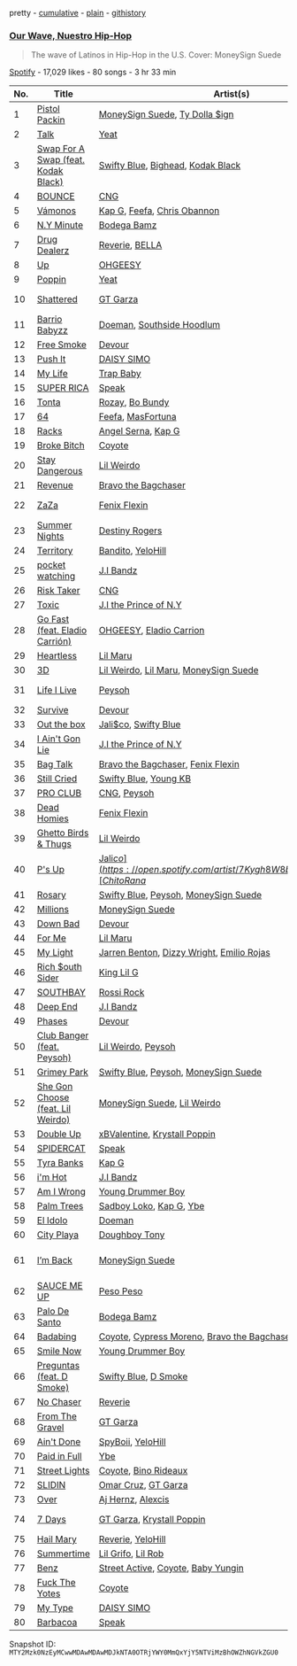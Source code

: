 pretty - [cumulative](/playlists/cumulative/37i9dQZF1DX14V0XKu8GA9.md) - [plain](/playlists/plain/37i9dQZF1DX14V0XKu8GA9) - [githistory](https://github.githistory.xyz/mackorone/spotify-playlist-archive/blob/main/playlists/plain/37i9dQZF1DX14V0XKu8GA9)

### [Our Wave, Nuestro Hip\-Hop](https://open.spotify.com/playlist/37i9dQZF1DX14V0XKu8GA9)

> The wave of Latinos in Hip\-Hop in the U.S\. Cover: MoneySign Suede

[Spotify](https://open.spotify.com/user/spotify) - 17,029 likes - 80 songs - 3 hr 33 min

| No. | Title | Artist(s) | Album | Length |
|---|---|---|---|---|
| 1 | [Pistol Packin](https://open.spotify.com/track/6Cel5MA3hUownZYYp13pO6) | [MoneySign Suede](https://open.spotify.com/artist/5w61NhDHxboaPUjFZ9r2vh), [Ty Dolla $ign](https://open.spotify.com/artist/7c0XG5cIJTrrAgEC3ULPiq) | [Parkside Baby](https://open.spotify.com/album/40xueAJsLMp79qy7VqLz2P) | 2:03 |
| 2 | [Talk](https://open.spotify.com/track/0ypjMI7vHiDP4sLB1C0Qna) | [Yeat](https://open.spotify.com/artist/3qiHUAX7zY4Qnjx8TNUzVx) | [Talk](https://open.spotify.com/album/7dMwNA2bcmk60N4s27fk5e) | 2:54 |
| 3 | [Swap For A Swap \(feat\. Kodak Black\)](https://open.spotify.com/track/6zWUG46uJdW4OensV1Oo7B) | [Swifty Blue](https://open.spotify.com/artist/68CRxZTAqk19AznItZInip), [Bighead](https://open.spotify.com/artist/47rYP3OnFecFuino5DXte1), [Kodak Black](https://open.spotify.com/artist/46SHBwWsqBkxI7EeeBEQG7) | [Swap For A Swap \(feat\. Kodak Black\)](https://open.spotify.com/album/6SaGt9q4tJi6HSFRbahDHh) | 3:50 |
| 4 | [BOUNCE](https://open.spotify.com/track/1eaMcXQSADPpx0bofp1xFv) | [CNG](https://open.spotify.com/artist/4zYi7nhOqLxJ9u2YE8Ysca) | [BOUNCE](https://open.spotify.com/album/7ark5HOGzje8bAvMvLjG9M) | 2:20 |
| 5 | [Vámonos](https://open.spotify.com/track/0fK7iPZioWaRem2Mo0XQTy) | [Kap G](https://open.spotify.com/artist/6JvU33PZ8MtZyeFTESr09O), [Feefa](https://open.spotify.com/artist/52EfcUQ2nkatuNSusz3v7C), [Chris Obannon](https://open.spotify.com/artist/5CXhiclAFvebleCXKTcrf4) | [Vámonos](https://open.spotify.com/album/59CAbE0DUQ5arPot1kIopV) | 3:51 |
| 6 | [N.Y Minute](https://open.spotify.com/track/0ix2WlhdehNXbRd2ONcj2P) | [Bodega Bamz](https://open.spotify.com/artist/6tIgdyPfc6RVQJKCDd9ep9) | [N.Y Minute](https://open.spotify.com/album/5dCxzCwyBmKntm5TkQZ1Q7) | 3:07 |
| 7 | [Drug Dealerz](https://open.spotify.com/track/1bESLbwe0ssCAbTkVwwPcS) | [Reverie](https://open.spotify.com/artist/4K2C6TgREygMW8xo4jymq4), [BELLA](https://open.spotify.com/artist/7DmOVfbnFeAOA3Fujc3Toe) | [No Chaser](https://open.spotify.com/album/6Eyca9Fc4oxdYOfjuTCqDp) | 2:56 |
| 8 | [Up](https://open.spotify.com/track/7wcmdOAtyLQxIs2d6h08YC) | [OHGEESY](https://open.spotify.com/artist/3ppQEG71r7jVpI8RudzycF) | [Up](https://open.spotify.com/album/2rhZNMom0WgyCfamtuvsKZ) | 2:26 |
| 9 | [Poppin](https://open.spotify.com/track/3wn8nOygkHLUQ9dlXM1rKW) | [Yeat](https://open.spotify.com/artist/3qiHUAX7zY4Qnjx8TNUzVx) | [2 Alivë](https://open.spotify.com/album/0d1BFY8z15vye3KjtLvF3u) | 2:47 |
| 10 | [Shattered](https://open.spotify.com/track/0w2YKaOL31NhORK7fvhUAQ) | [GT Garza](https://open.spotify.com/artist/7tycJ8FDKH2GES20CnUa4D) | [The Man Who Fell To Earth](https://open.spotify.com/album/7JL67si0UZNoev6kwD4jAY) | 2:17 |
| 11 | [Barrio Babyzz](https://open.spotify.com/track/05BIhSLRLS48IaDlsPSC9V) | [Doeman](https://open.spotify.com/artist/3AtopDTFDEWifbVQOUWz5F), [Southside Hoodlum](https://open.spotify.com/artist/2tH2e9dYfRSD6pjLbcieGQ) | [Barrio God Vol 2](https://open.spotify.com/album/2z00wn9AXrX3bg458qGXc4) | 2:53 |
| 12 | [Free Smoke](https://open.spotify.com/track/5413IRm3nmvujyJiEZ8foy) | [Devour](https://open.spotify.com/artist/1rC6V966tijfNzIIIfATvG) | [Free Smoke](https://open.spotify.com/album/2vV9pj9ofjpHuJe4EW8DIF) | 2:32 |
| 13 | [Push It](https://open.spotify.com/track/10bY9V94M7Y9700hp4A3zX) | [DAISY SIMO](https://open.spotify.com/artist/7xBn4ObqYv4qP8X0Fb81dp) | [La Daisy](https://open.spotify.com/album/3xyyYu17BLPZABcyCVKFDb) | 2:22 |
| 14 | [My Life](https://open.spotify.com/track/6X4oGvSNRjPlYTUGEW5RqE) | [Trap Baby](https://open.spotify.com/artist/0WCPeSs3xF97qN4rUFZrBZ) | [My Life](https://open.spotify.com/album/3CarmDZA2wnrjIUUJLq0B7) | 1:29 |
| 15 | [SUPER RICA](https://open.spotify.com/track/12bxE3e4YZ5ofZdytpzDPn) | [Speak](https://open.spotify.com/artist/6Ka6HfvQhsltXZAFT1bYbQ) | [SUPER RICA](https://open.spotify.com/album/3LgdemFTfdon9ptcVqbNuM) | 2:53 |
| 16 | [Tonta](https://open.spotify.com/track/5IwH7OOuzUozuGAB7Cf1yz) | [Rozay](https://open.spotify.com/artist/63kl9Ma06XOmqeKyT3BOxm), [Bo Bundy](https://open.spotify.com/artist/5Tm0Q6noHS5KjlsvFwHoFS) | [Tonta](https://open.spotify.com/album/4l7qWzkUUbs0u2394k8U3a) | 2:24 |
| 17 | [64](https://open.spotify.com/track/6qwntdVzuBdG3kGC73bcFl) | [Feefa](https://open.spotify.com/artist/52EfcUQ2nkatuNSusz3v7C), [MasFortuna](https://open.spotify.com/artist/5H9UQ0IpJV65ZCfo5oW0ii) | [64](https://open.spotify.com/album/0d2PsgkIufDXYxeqSZ9Baq) | 2:17 |
| 18 | [Racks](https://open.spotify.com/track/5NXYuyq054GT101KEt8enR) | [Angel Serna](https://open.spotify.com/artist/1HLB4oSDM6kvUfDHNWvYyd), [Kap G](https://open.spotify.com/artist/6JvU33PZ8MtZyeFTESr09O) | [Racks](https://open.spotify.com/album/68aFI5MW13JceT24A9yxka) | 2:32 |
| 19 | [Broke Bitch](https://open.spotify.com/track/30lOHLMJRUCxc1W5DOMUfW) | [Coyote](https://open.spotify.com/artist/2k3jiPRh7ucbD6OmVTi1BD) | [Broke Bitch](https://open.spotify.com/album/32pb7GbOHcoFllJFTLPZi4) | 2:07 |
| 20 | [Stay Dangerous](https://open.spotify.com/track/7sBijv0T7CStp6K7LZN5XO) | [Lil Weirdo](https://open.spotify.com/artist/0ktQyBsFidxvy9e6naHXMo) | [Stay Dangerous](https://open.spotify.com/album/7HJMrm4FfZYZSQP3f5FSNO) | 2:41 |
| 21 | [Revenue](https://open.spotify.com/track/55pjulGzefju2u0esp6Ec6) | [Bravo the Bagchaser](https://open.spotify.com/artist/31t9hT68QYCDPWkkUVrQjY) | [Revenue](https://open.spotify.com/album/7qWBqY6lTHtwOR2jsUrvG4) | 2:13 |
| 22 | [ZaZa](https://open.spotify.com/track/2RbC4sy7KNk7Jo77OvHAnL) | [Fenix Flexin](https://open.spotify.com/artist/63GIj2yhFvX1Bzphb9JgVb) | [Fenix Flexin Vol\. 2](https://open.spotify.com/album/0uoPpxGXbIwYTEm7XW33Lu) | 2:26 |
| 23 | [Summer Nights](https://open.spotify.com/track/2J6KEv2z0LWUsMc2bHBAOR) | [Destiny Rogers](https://open.spotify.com/artist/6gezkje7GoJlQbHBgLXHuu) | [Summer Nights](https://open.spotify.com/album/3noBkmNZz14QcgIRgIzAZQ) | 2:31 |
| 24 | [Territory](https://open.spotify.com/track/28j8lxtMCRos9JrFJKTWX7) | [Bandito](https://open.spotify.com/artist/0om7c1lUgfqa55irNDjTfF), [YeloHill](https://open.spotify.com/artist/0IgLirgKCxQb13uM8FuQpR) | [Territory](https://open.spotify.com/album/3EIDwXNeIlNjMJ25U8hkwc) | 3:31 |
| 25 | [pocket watching](https://open.spotify.com/track/0Pb9BSoIDsASOaNSgUdd8F) | [J.I Bandz](https://open.spotify.com/artist/5uFHcYGhMBxkgjpBrWGpPK) | [pocket watching](https://open.spotify.com/album/1fdwSBQQYwXjjZBUa1snw7) | 1:58 |
| 26 | [Risk Taker](https://open.spotify.com/track/0NfG30rZJDLi9oO6P8XV3Z) | [CNG](https://open.spotify.com/artist/4zYi7nhOqLxJ9u2YE8Ysca) | [Risk Taker](https://open.spotify.com/album/1zkmSFV82BqYQSit5K9fyu) | 2:36 |
| 27 | [Toxic](https://open.spotify.com/track/2HzSAg4A7t5yM8Ly3JpaZR) | [J.I the Prince of N.Y](https://open.spotify.com/artist/2eqoJbzUGDwys5ENUkbT3h) | [Toxic](https://open.spotify.com/album/2EMFr4pSI55v5Xm6FgUBvk) | 2:39 |
| 28 | [Go Fast \(feat\. Eladio Carrión\)](https://open.spotify.com/track/6gMMcAkItOxPL9EiN71Zcg) | [OHGEESY](https://open.spotify.com/artist/3ppQEG71r7jVpI8RudzycF), [Eladio Carrion](https://open.spotify.com/artist/5XJDexmWFLWOkjOEjOVX3e) | [GEEZYWORLD \(Deluxe\)](https://open.spotify.com/album/50TGZboEjJzQn07QijX4lS) | 2:32 |
| 29 | [Heartless](https://open.spotify.com/track/5LjyYOewMVX59gPXvHKdxo) | [Lil Maru](https://open.spotify.com/artist/6tfVJrqicGpxRbz7q6NJ0L) | [Heartless](https://open.spotify.com/album/5y30KHVGp4rVHme0Fq17Df) | 2:40 |
| 30 | [3D](https://open.spotify.com/track/6LiyOWO4jQa7NoRbn6QjkU) | [Lil Weirdo](https://open.spotify.com/artist/0ktQyBsFidxvy9e6naHXMo), [Lil Maru](https://open.spotify.com/artist/6tfVJrqicGpxRbz7q6NJ0L), [MoneySign Suede](https://open.spotify.com/artist/5w61NhDHxboaPUjFZ9r2vh) | [3D](https://open.spotify.com/album/3ORNsOzHhyeoCuYoT0lJrr) | 3:04 |
| 31 | [Life I Live](https://open.spotify.com/track/475IQZKm10iyevNov2C371) | [Peysoh](https://open.spotify.com/artist/27OdVby2oeFjM1C5XvC3hC) | [Ghetto Journal](https://open.spotify.com/album/0EnIx5ElijSpEfcFfOPvRV) | 3:22 |
| 32 | [Survive](https://open.spotify.com/track/6JeyCrsUywsYqcjReSjyUW) | [Devour](https://open.spotify.com/artist/1rC6V966tijfNzIIIfATvG) | [Survive](https://open.spotify.com/album/70njJX3KGL7RClV9L7mHcw) | 2:34 |
| 33 | [Out the box](https://open.spotify.com/track/5CGvEttERyveT4Y2nAbR4m) | [Jali$co](https://open.spotify.com/artist/7Kygh8W8b3jq0rnIQ1Go83), [Swifty Blue](https://open.spotify.com/artist/68CRxZTAqk19AznItZInip) | [Out the box](https://open.spotify.com/album/513vPe74h6Yv44fK34CZIy) | 2:23 |
| 34 | [I Ain't Gon Lie](https://open.spotify.com/track/7KFaMe479G4CSER4kU5jrf) | [J.I the Prince of N.Y](https://open.spotify.com/artist/2eqoJbzUGDwys5ENUkbT3h) | [I Ain't Gon Lie](https://open.spotify.com/album/7BaJI830X29OANOUcCCztZ) | 2:00 |
| 35 | [Bag Talk](https://open.spotify.com/track/7zcFDW8HxWlL7abAPMko1d) | [Bravo the Bagchaser](https://open.spotify.com/artist/31t9hT68QYCDPWkkUVrQjY), [Fenix Flexin](https://open.spotify.com/artist/63GIj2yhFvX1Bzphb9JgVb) | [Bag Talk](https://open.spotify.com/album/39Js0SBbu12ZEUFaHDGI2v) | 2:21 |
| 36 | [Still Cried](https://open.spotify.com/track/1UE784i65b9PaYr9jY9AwY) | [Swifty Blue](https://open.spotify.com/artist/68CRxZTAqk19AznItZInip), [Young KB](https://open.spotify.com/artist/63yoDocflvqmwUtC72RQ7G) | [Still Cried](https://open.spotify.com/album/2UXZsZFHF2NaPN3csCFfEd) | 2:31 |
| 37 | [PRO CLUB](https://open.spotify.com/track/4aTOaLYeM0WOhY1kmwS0zz) | [CNG](https://open.spotify.com/artist/4zYi7nhOqLxJ9u2YE8Ysca), [Peysoh](https://open.spotify.com/artist/27OdVby2oeFjM1C5XvC3hC) | [PRO CLUB](https://open.spotify.com/album/23IDJMWYQ8AFrVkw7x5h61) | 2:46 |
| 38 | [Dead Homies](https://open.spotify.com/track/0cx4KCYlaHkp9BedyX6mTa) | [Fenix Flexin](https://open.spotify.com/artist/63GIj2yhFvX1Bzphb9JgVb) | [Dead Homies](https://open.spotify.com/album/5QMWPkHs62CQ0W0zZTpzUY) | 2:52 |
| 39 | [Ghetto Birds & Thugs](https://open.spotify.com/track/4IiXLK78ssJpAj3VZLC9uY) | [Lil Weirdo](https://open.spotify.com/artist/0ktQyBsFidxvy9e6naHXMo) | [Ghetto Birds & Thugs](https://open.spotify.com/album/3b3FoQ8WMEt3Dw0E4bS9GL) | 2:50 |
| 40 | [P's Up](https://open.spotify.com/track/3qGC7ogRmw21BK7EBvSfVu) | [Jali$co](https://open.spotify.com/artist/7Kygh8W8b3jq0rnIQ1Go83), [Chito Rana$](https://open.spotify.com/artist/7GZ4lesJqy9GNDhGORezoz) | [La Mafia Paga](https://open.spotify.com/album/1svf3BA1GzU6nkUhwupotC) | 1:54 |
| 41 | [Rosary](https://open.spotify.com/track/4hdVtvDNdhvsrdiX22gcaN) | [Swifty Blue](https://open.spotify.com/artist/68CRxZTAqk19AznItZInip), [Peysoh](https://open.spotify.com/artist/27OdVby2oeFjM1C5XvC3hC), [MoneySign Suede](https://open.spotify.com/artist/5w61NhDHxboaPUjFZ9r2vh) | [Rosary](https://open.spotify.com/album/5FkDXNLe2kioCXGj4ZoBp0) | 3:58 |
| 42 | [Millions](https://open.spotify.com/track/01TeqS09tyiJpwnvBzBzX2) | [MoneySign Suede](https://open.spotify.com/artist/5w61NhDHxboaPUjFZ9r2vh) | [Millions](https://open.spotify.com/album/6cBp4U7HfSCtDNsI6pKYEL) | 2:28 |
| 43 | [Down Bad](https://open.spotify.com/track/1OFNP3NY13l8r0VK1eRY1w) | [Devour](https://open.spotify.com/artist/1rC6V966tijfNzIIIfATvG) | [Down Bad](https://open.spotify.com/album/64SQ4vk2JrvMd3fL62gPtf) | 2:33 |
| 44 | [For Me](https://open.spotify.com/track/59wsqc9aVywLF487u24T6a) | [Lil Maru](https://open.spotify.com/artist/6tfVJrqicGpxRbz7q6NJ0L) | [For Me](https://open.spotify.com/album/6TPdmANSKfAkzYRWHC2WgI) | 2:18 |
| 45 | [My Light](https://open.spotify.com/track/3hH4YLEQ2jJPhBbzRsp5Pk) | [Jarren Benton](https://open.spotify.com/artist/5YI7PJwny5JsO7djczHwhP), [Dizzy Wright](https://open.spotify.com/artist/1LrWZc2qPhRCHyr6XtpBxq), [Emilio Rojas](https://open.spotify.com/artist/0ph1WGujzlmeYdaHfGf1co) | [My Light](https://open.spotify.com/album/32KAZuMWyfCY3MkIY5BtK1) | 4:04 |
| 46 | [Rich $outh Sider](https://open.spotify.com/track/1eScTpjsghD4Ppsi7hLD0w) | [King Lil G](https://open.spotify.com/artist/6L3x3if9RVimruryD9LoFb) | [Gangsta Movie](https://open.spotify.com/album/6vcgchG3L9ZrE3RZaXrcHX) | 2:13 |
| 47 | [SOUTHBAY](https://open.spotify.com/track/0C2rZonaR85ASnbJSOEG2k) | [Rossi Rock](https://open.spotify.com/artist/0zM7iL4aQ9IlzciOyD4oHC) | [SOUTHBAY](https://open.spotify.com/album/3ivXlPqieAUDuHRElY5TAV) | 2:26 |
| 48 | [Deep End](https://open.spotify.com/track/68l3AHETwLT381pxp70aUa) | [J.I Bandz](https://open.spotify.com/artist/5uFHcYGhMBxkgjpBrWGpPK) | [Deep End](https://open.spotify.com/album/1nkLY3g1EoOogeyb7Hxehx) | 3:11 |
| 49 | [Phases](https://open.spotify.com/track/26RyrFyZ7G63xX3SFHFnLB) | [Devour](https://open.spotify.com/artist/1rC6V966tijfNzIIIfATvG) | [Phases](https://open.spotify.com/album/6SvYsW2oRwF5WcrJT36jbM) | 3:33 |
| 50 | [Club Banger \(feat\. Peysoh\)](https://open.spotify.com/track/3ROrEXzBDWsA6XtXcIs6Ot) | [Lil Weirdo](https://open.spotify.com/artist/0ktQyBsFidxvy9e6naHXMo), [Peysoh](https://open.spotify.com/artist/27OdVby2oeFjM1C5XvC3hC) | [Club Banger \(feat\. Peysoh\)](https://open.spotify.com/album/40T7UEIyM87Aw6r7EcRhwc) | 2:26 |
| 51 | [Grimey Park](https://open.spotify.com/track/4gfMy1g8KrfSiUTz6AZTYX) | [Swifty Blue](https://open.spotify.com/artist/68CRxZTAqk19AznItZInip), [Peysoh](https://open.spotify.com/artist/27OdVby2oeFjM1C5XvC3hC), [MoneySign Suede](https://open.spotify.com/artist/5w61NhDHxboaPUjFZ9r2vh) | [Grimey Park](https://open.spotify.com/album/1IhrrkevqxaxKpylbMfSzF) | 2:43 |
| 52 | [She Gon Choose \(feat\. Lil Weirdo\)](https://open.spotify.com/track/2TWmbQKpAPXudKaTZkk544) | [MoneySign Suede](https://open.spotify.com/artist/5w61NhDHxboaPUjFZ9r2vh), [Lil Weirdo](https://open.spotify.com/artist/0ktQyBsFidxvy9e6naHXMo) | [She Gon Choose \(feat\. Lil Weirdo\)](https://open.spotify.com/album/1CwrdpNQXAxGJCn2nzA9Hz) | 2:36 |
| 53 | [Double Up](https://open.spotify.com/track/3bINLdpXM79obFwY6pESAS) | [xBValentine](https://open.spotify.com/artist/4THqvMsBc72amqxSB45LDu), [Krystall Poppin](https://open.spotify.com/artist/3DIquQWs6ZlFAKdahiPCwC) | [Double Up](https://open.spotify.com/album/60fjnVP2cNnusvwPSMpF4c) | 2:15 |
| 54 | [SPIDERCAT](https://open.spotify.com/track/5GIGqDAFJSF6sNS0bcgJh9) | [Speak](https://open.spotify.com/artist/6Ka6HfvQhsltXZAFT1bYbQ) | [SPIDERCAT](https://open.spotify.com/album/6ifUeYWmhKyZ4VsQdLcIer) | 1:42 |
| 55 | [Tyra Banks](https://open.spotify.com/track/3osnsU7jBfDuscsa1yDEfV) | [Kap G](https://open.spotify.com/artist/6JvU33PZ8MtZyeFTESr09O) | [Kap On Edge](https://open.spotify.com/album/4d10Uz7cuKkX6jFXWxV30v) | 2:25 |
| 56 | [i'm Hot](https://open.spotify.com/track/3IpYHjNv8VuVxq1aOP4Aqe) | [J.I Bandz](https://open.spotify.com/artist/5uFHcYGhMBxkgjpBrWGpPK) | [i'm Hot](https://open.spotify.com/album/2pqazlndQ7KukNyjVCmmkF) | 2:08 |
| 57 | [Am I Wrong](https://open.spotify.com/track/5yON9SNjj5hajnelP9KoFm) | [Young Drummer Boy](https://open.spotify.com/artist/29AiXKmv12zkDsiVwzTDng) | [Gang Coast](https://open.spotify.com/album/23HhYyOQQFZfP9Kn8a5YJS) | 3:16 |
| 58 | [Palm Trees](https://open.spotify.com/track/0MQlHtQUOHzof3mDZJ7ApA) | [Sadboy Loko](https://open.spotify.com/artist/6RP0xHhRvtrYPkhO34F1gD), [Kap G](https://open.spotify.com/artist/6JvU33PZ8MtZyeFTESr09O), [Ybe](https://open.spotify.com/artist/00MPrHDjL16lKX3tMFV7Nz) | [Palm Trees](https://open.spotify.com/album/11JcbcyWhiZ3x8y31cYeun) | 4:10 |
| 59 | [El Idolo](https://open.spotify.com/track/7DV8CSr1u4KyKJq6tT6aEp) | [Doeman](https://open.spotify.com/artist/3AtopDTFDEWifbVQOUWz5F) | [El Idolo](https://open.spotify.com/album/5iYKrxXHkXQv4aStyC6qdn) | 2:08 |
| 60 | [City Playa](https://open.spotify.com/track/70wo3FKUJtS8w2NDINDSRR) | [Doughboy Tony](https://open.spotify.com/artist/4fMfkGmg0pPSwGYACeeKZ2) | [City Playa](https://open.spotify.com/album/1mvEm795pRqIY19YfAt2n0) | 2:26 |
| 61 | [I’m Back](https://open.spotify.com/track/0UKblI4ZDkfbTwKxrBsGPS) | [MoneySign Suede](https://open.spotify.com/artist/5w61NhDHxboaPUjFZ9r2vh) | [She Gon Choose \(feat\. Lil Weirdo\)](https://open.spotify.com/album/1CwrdpNQXAxGJCn2nzA9Hz) | 1:57 |
| 62 | [SAUCE ME UP](https://open.spotify.com/track/2V444I4cSmVo8IQZkOP5cs) | [Peso Peso](https://open.spotify.com/artist/4sUMXGoB71qnOF7H691QGj) | [SAUCE ME UP PESO](https://open.spotify.com/album/7wPk7RKVEyu1bz0LlmwwVp) | 3:13 |
| 63 | [Palo De Santo](https://open.spotify.com/track/0AjJKyp4VFSU2PFNYdLea6) | [Bodega Bamz](https://open.spotify.com/artist/6tIgdyPfc6RVQJKCDd9ep9) | [Vivir...](https://open.spotify.com/album/4KrXrRKvWfkWHxmZfAKUdM) | 2:15 |
| 64 | [Badabing](https://open.spotify.com/track/3qBOFluQ2JvErrNHO8X8fr) | [Coyote](https://open.spotify.com/artist/2k3jiPRh7ucbD6OmVTi1BD), [Cypress Moreno](https://open.spotify.com/artist/4jE7aARJBLLaGyKNhEm6jk), [Bravo the Bagchaser](https://open.spotify.com/artist/31t9hT68QYCDPWkkUVrQjY) | [Badabing](https://open.spotify.com/album/5no7RSOP6ijBzUQ0F4q2ha) | 3:05 |
| 65 | [Smile Now](https://open.spotify.com/track/5aEOxRLzokgAREPRH3MHLJ) | [Young Drummer Boy](https://open.spotify.com/artist/29AiXKmv12zkDsiVwzTDng) | [Smile Now](https://open.spotify.com/album/7FmKk2Wwe2kzpnd4daiQNU) | 2:50 |
| 66 | [Preguntas \(feat\. D Smoke\)](https://open.spotify.com/track/6hxCLo1NKmkjGQ1KWekm14) | [Swifty Blue](https://open.spotify.com/artist/68CRxZTAqk19AznItZInip), [D Smoke](https://open.spotify.com/artist/23rK0hajv5ix2yPM4IIgOo) | [Preguntas \(feat\. D Smoke\)](https://open.spotify.com/album/7tzB7azJJSUd3xlvad2EFn) | 3:01 |
| 67 | [No Chaser](https://open.spotify.com/track/0W2WjKSYqPVSeIcuQGdzEA) | [Reverie](https://open.spotify.com/artist/4K2C6TgREygMW8xo4jymq4) | [No Chaser](https://open.spotify.com/album/5yQQE5vCl9jre6OgS0WTv1) | 2:51 |
| 68 | [From The Gravel](https://open.spotify.com/track/1EWWs7U6CLe8vjeuat3SZa) | [GT Garza](https://open.spotify.com/artist/7tycJ8FDKH2GES20CnUa4D) | [From The Gravel](https://open.spotify.com/album/0WBrhO81a18zVvSYbCSbqo) | 1:57 |
| 69 | [Ain't Done](https://open.spotify.com/track/4X86G4H6Zx2rPHupmM0EOQ) | [SpyBoii](https://open.spotify.com/artist/6DZrRdBnSomNpyxQwwdjA4), [YeloHill](https://open.spotify.com/artist/0IgLirgKCxQb13uM8FuQpR) | [Ain't Done](https://open.spotify.com/album/5bSpHW2lk1QzdMXKDA7iD0) | 2:51 |
| 70 | [Paid in Full](https://open.spotify.com/track/3EIoImBHUqMVxn0hgUAtpb) | [Ybe](https://open.spotify.com/artist/00MPrHDjL16lKX3tMFV7Nz) | [Paid in Full](https://open.spotify.com/album/7zbK5ee8Di5uPqqBuRW1hj) | 2:35 |
| 71 | [Street Lights](https://open.spotify.com/track/5LS8Lax9czRiYWbkiygVJL) | [Coyote](https://open.spotify.com/artist/2k3jiPRh7ucbD6OmVTi1BD), [Bino Rideaux](https://open.spotify.com/artist/3pcerTbRFAPvWWtAfySFWB) | [Street Lights](https://open.spotify.com/album/7hPnEAEort4kGDrajIjQvl) | 2:33 |
| 72 | [SLIDIN](https://open.spotify.com/track/6E6LxZeukHfwhFHCRpNJhc) | [Omar Cruz](https://open.spotify.com/artist/3H3t7VTapFSSQRRWlp5m28), [GT Garza](https://open.spotify.com/artist/7tycJ8FDKH2GES20CnUa4D) | [SLIDIN](https://open.spotify.com/album/48t5QLjlg4ubsqWlJLDBsk) | 2:38 |
| 73 | [Over](https://open.spotify.com/track/5gKqjYmPYaXn7ebiWBGRDw) | [Aj Hernz](https://open.spotify.com/artist/6OkLZPqXXpKNEAGxE2bupm), [Alexcis](https://open.spotify.com/artist/2tDA2vvMMRpi5GZL0hzqqj) | [Over](https://open.spotify.com/album/1tQHY2Lypwqhhfgp1lxA6j) | 2:23 |
| 74 | [7 Days](https://open.spotify.com/track/3j45prVuGZPxCPwY5jRxMR) | [GT Garza](https://open.spotify.com/artist/7tycJ8FDKH2GES20CnUa4D), [Krystall Poppin](https://open.spotify.com/artist/3DIquQWs6ZlFAKdahiPCwC) | [Sometime In The H](https://open.spotify.com/album/6mklfbk9hBGbOr5AZ3WqOK) | 2:49 |
| 75 | [Hail Mary](https://open.spotify.com/track/6mkKjKPuGaNy2Iuf83R7EB) | [Reverie](https://open.spotify.com/artist/4K2C6TgREygMW8xo4jymq4), [YeloHill](https://open.spotify.com/artist/0IgLirgKCxQb13uM8FuQpR) | [Hail Mary](https://open.spotify.com/album/6Kmohibc5dxcxwafFlblLe) | 2:39 |
| 76 | [Summertime](https://open.spotify.com/track/75kw5VOsxjrl2KheLvYGyw) | [Lil Grifo](https://open.spotify.com/artist/6RRNtl4tqMCz2vXm33vdIk), [Lil Rob](https://open.spotify.com/artist/7B7TGqQe7QTVm2U6q8jzk1) | [Summertime](https://open.spotify.com/album/53T2GDWLFcSnbZ4SbP4quy) | 3:29 |
| 77 | [Benz](https://open.spotify.com/track/5CufI2ZsOR2uWVQMPTGvpP) | [Street Active](https://open.spotify.com/artist/5C6FNIcIxaMn3s9HERVnl9), [Coyote](https://open.spotify.com/artist/2k3jiPRh7ucbD6OmVTi1BD), [Baby Yungin](https://open.spotify.com/artist/5uVQsd2EJ67pAlpsvmSZgO) | [Benz](https://open.spotify.com/album/5QlkfeFanlvkObODAtnBFq) | 2:35 |
| 78 | [Fuck The Yotes](https://open.spotify.com/track/356X71Y2OKBS3tvGjLr0jx) | [Coyote](https://open.spotify.com/artist/2k3jiPRh7ucbD6OmVTi1BD) | [Fuck The Yotes](https://open.spotify.com/album/2Y99BDsQw0fKCJY5qjOndk) | 3:05 |
| 79 | [My Type](https://open.spotify.com/track/0jGO5iy60VBAutVznPPuLR) | [DAISY SIMO](https://open.spotify.com/artist/7xBn4ObqYv4qP8X0Fb81dp) | [La Daisy](https://open.spotify.com/album/3xyyYu17BLPZABcyCVKFDb) | 2:16 |
| 80 | [Barbacoa](https://open.spotify.com/track/0TPhatnTdEG2FVxFHqlEij) | [Speak](https://open.spotify.com/artist/6Ka6HfvQhsltXZAFT1bYbQ) | [Barbacoa](https://open.spotify.com/album/2ZbpPd2fO8QeEEfnQd6MzS) | 1:54 |

Snapshot ID: `MTY2Mzk0NzEyMCwwMDAwMDAwMDJkNTA0OTRjYWY0MmQxYjY5NTViMzBhOWZhNGVkZGU0`
